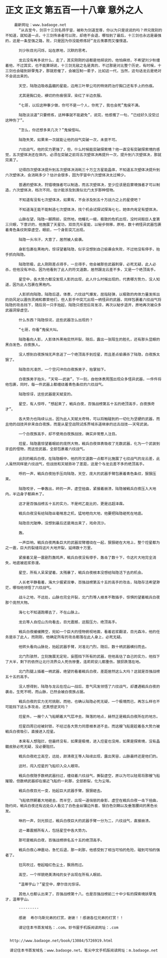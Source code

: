 # 正文 正文 第五百一十八章 意外之人
        最新网址：www.badaoge.net
          “从古至今，剑宗十三剑名扬宇宙，被称为剑道至尊，你以为只是说说的吗？师兄我别的不知道，就知道一点，十三剑传承者可以败，却绝不会退，哪怕到了最后，十三剑也永远是最强的，这是一条至强之路，败，只是因为你没能修炼好”龙云羡慕而又憧憬道。
      
          刘少秋目光闪烁，站在原地，沉默的思考。
      
          龙云没有再多说什么，走了，其实刚刚的话都是他胡说的，他怕麻烦，不希望刘少秋缠着他，不过其实，也不能算胡说，十三剑无敌之名是真的，不过那是对比整个历史，有时候，十三剑也会碰到妖孽鬼才，那就悲催了，会被压制一辈子，比如这一代，当然，这句话龙云是绝对不会说出来的。
      
          天空，陆隐边吸收晶髓的星能，边用三叶草公司的特效药治疗胸口还有手上的伤痕。
      
          尤其是胸口处，横切的伤痕很深，染红了半边衣服。
      
          “七哥，以后这种事少做，你可不是一个人，你死了，我也会死”鬼侯不满。
      
          陆隐淡淡道“只要修炼，这种事就不能避免”，说完，他感慨了一句，“已经好久没受过这种伤了”。
      
          “怎么，你还想多来几次？”鬼侯怪叫。
      
          陆隐失笑，如果来一次就能让他的战气突破一次，未尝不可。
      
          六纹战气，他的实力更强了，但，什么时候能突破探索境？他一直没有突破探索境的感觉，五次塑体决还在体内，必须在突破之前将五次塑体决再提升一次，提升到六次塑体决，那就完美了。
      
          记得四次塑体决提升到五次塑体决消耗三十万立方星能晶体，不知道五次塑体决提升到六次塑体决，会消耗多少？估计会很多，因为宇宙中六次塑体决太过稀少。
      
          普通的塑体决，狩猎境强者可以制造，而五次塑体决，至少应该是启蒙境强者才可以制造，六次塑体决，档次不同，估计能涉及到类似北门太岁那种怪物。
      
          不知道有没有七次塑体决，如果有，不会涉及到五十万战力之上的星使吧？
      
          不知道海王能不能制造七次塑体决，找个机会试探试探海七七，她体内肯定有塑体决。
      
          山脉在望，陆隐一脚跨前，突然地，他瞳孔一缩，极致的危机出现，没时间取巨人皇第三只眼，下意识的，他施展了天星功，双目充斥星能，以秘步侧移，原地，数十柄怪异武器包裹着青色条纹刺穿虚空，眼前，一个身影突兀出现。
      
          陆隐一头冷汗，大意了，居然被人偷袭。
      
          身影包裹在黑袍内，惊讶望着陆隐，似乎没想到自己偷袭会失败，不过他没有停手，抬手抓向陆隐。
      
          陆隐怒极，此人刚刚差点得手，一旦得手，他会被那些武器刺穿，必死无疑，此人必杀，但他没有冲动，因为他看到了此人的符文道数，居然跟龙云差不多，又是一个绝顶高手。
      
          星空中，各大势力都没发现人影的出现，此人什么时候出现的，代表哪方势力，没人知道，因为此人包裹在黑袍内。
      
          人影抓向陆隐，陆隐后退，体表，六纹战气爆发，屈指轻弹，以极致的肉体力量发挥出的劲风足以震伤灵阙和慕荣他们，但人影手中突兀出现一柄怪异的武器，同样包裹着六纹战气将陆隐的攻击挡下，随后另一只手抬起，陆隐只感觉后背发凉，再次以秘步退开，原地再次被众多武器洞穿虚空。
      
          什么东西？陆隐惊诧，这些武器怎么出现的？
      
          “七哥，你看”鬼侯大叫。
      
          陆隐看向人影，人影体外黑袍突然开裂，随后，露出一张陌生的脸孔，还有那头显眼的黑白发色，白夜族人。
      
          没人想到白夜族悄无声息送了一个绝顶高手到焢星，而且差点偷袭杀了陆隐，白夜族太狠了。
      
          陆隐目光凌厉，一个空闪冲向白夜族男子，抬掌拍下。
      
          白夜族男子抬头，“天穹——武装”，下一刻，自他体表周围出现众多怪异武器，一件件将他包裹，同时，每一件武器上都缠绕着青色条纹的六纹战气。
      
          陆隐惊讶，这些武器是天赋变的。
      
          星空，有人惊呼，“想起来了，戦兵白夜，百强战榜第五十五的绝顶高手，白夜族奇才”。
      
          各大势力也陆续认出，因为此人天赋太奇特，可以将触碰到的一切化为坚硬的武器，而且他的战技并非来自白夜族，而是从星空战院试炼界域杀道继承的远古战技——天穹武装。
      
          一个白夜族高手，却不使用白夜族战技，确实非常惹人注目。
      
          焢星，陆隐震惊望着眼前的庞然大物，戦兵白夜体表吸收了无数武器，化为一个武装到牙齿的怪物，而这些武器，全部包裹着六纹战气。
      
          此刻的戦兵白夜，在陆隐眼中，他的符文道数一点都不比施展了七纹战气的龙云差，此人虽然同样是六纹战气，但战技和天赋弥补了差距，这是个与龙云差不多的绝顶高手。
      
          呼的一声，戦兵白夜抬手压向陆隐，天空，庞大的武器手臂包裹着青色条纹，狠狠压来。
      
          陆隐咬牙，一拳轰出，砰的一声，虚空扭曲，紧接着崩溃，陆隐被戦兵白夜压入大地内，半边身子都麻木了。
      
          这才是百强战榜五十五的实力，不是柯乙能比的，更是远超泽霖。
      
          戦兵白夜没有给陆隐丝毫喘息之机，猛地咂向大地，他要把陆隐砸死在地底。
      
          陆隐目光陡睁，没想到最后还是用出来了，戏命流沙。
      
          轰。
      
          一声巨响，戦兵白夜两条巨大的武器双臂缠绕在一起，狠狠砸在大地上，整个焢星都为之一震，巨大的裂缝将这片大地开裂，延绵数十万里。
      
          紧接着又是一震剧烈轰鸣声，戦兵白夜没有停手，轰击了数十下，令这片大地完全消失，地底被岩浆弥漫。
      
          星空，所有人呆呆望着，太残暴了，戦兵白夜根本没想给陆隐活下去的机会。
      
          人长老平静看着，海大少握紧双拳，百强战榜第五十五的高手的攻击，陆隐存活希望渺茫，哪怕他领悟了六纹战气。
      
          战斗之地，不远处，山脉也完全开裂，北门烈等人根本不敢插手，惊惧的望着戦兵白夜那个庞然大物。
      
          海七七不知道跑哪去了，不在山脉上。
      
          龙云等人自焢山方向看去，目光震撼，这股压力，绝顶高手。
      
          戦兵白夜缓缓腾空，宛如一个巨大的怪物俯视地面，看着岩浆翻滚，目光森冷，他的任务是杀了此人，而刚刚，他确定所有的攻击都落在此人身上，必死无疑。
      
          他转头看向山脉处，抬起武器手臂，对准北门烈，随后，数十柄武器横扫而去。
      
          北门烈骇然，立刻施展无定轮，妄图挡下所有的武器，但他高估了自己的实力，他挡下了大半，剩下的依然让北行流界众人死伤惨重，连莉莉安儿都重伤，狼狈跌落在地。
      
          北门烈腿上插着一柄武器，绝望的看着戦兵白夜，差距居然这么大吗？这就是百强战榜五十五的高手。
      
          没人想得到，陆隐与龙云在焢山一战后，意气风发领悟了六纹战气，却遭遇戦兵白夜的袭击，生死不明，而山脉，已然会被白夜族占据。
      
          戦兵白夜的实力无可挑剔，而他，也确认陆隐必死无疑，一个极境而已，再怎么样也不可能挡下这么多攻击，还真想逆天吗？
      
          焢星外，一艘个人飞船朝着大气层冲去，降落的地点，赫然正是戦兵白夜所在的地方。
      
          焢星四周已经被封锁，不经过各大势力同意根本进不去，而这艘飞船是趁着各大势力被戦兵白夜吸引，直接进入焢星。
      
          本来有人想阻拦，但最终没有，如果是极境，进入焢星也没用，如果是探索境，没有晶髓皮肤必死无疑，没必要阻拦。
      
          戦兵白夜屹立高空，远处，颜清夜王等人陆续出现，露出笑容，山脉最终还是他们的。
      
          这时，闯入焢星的飞船印入众人眼帘。
      
          戦兵白夜随手数柄武器扫过，缠绕着六纹战气，撕裂虚空，原以为可以轻易将那艘飞船摧毁，但数柄武器却在接近飞船的一刹那，全部断裂，化为尘埃。
      
          戦兵白夜目光一变，抬起巨大武器手臂，狠狠砸去。
      
          飞船依然朝着大地砸去，而半空，出现一道俏丽的身影，虚空在戦兵白夜一击下扭曲，隐约间，戦兵白夜还有远处众人看见了白色金丝镶边外套，银白色剑鞘以及垂落腰间的黑色长发。
      
          咻的一声，剑光掠过，戦兵白夜巨大的武器手臂一分为二，六纹战气，直接崩溃。
      
          这一幕震撼所有人，包括星空中各大势力。
      
          那可是戦兵白夜，百强战榜排名五十五的绝顶高手。
      
          戦兵白夜心神震动，急忙后退，那一刹那，他感受到了相当可怕的危险，碰到可怕的强者了。
      
          狂风吹过，卷起暗红色尘土，飘扬而过。
      
          高空，一个样貌绝美清纯的女子出现在所有人眼前。
      
          “温蒂宇山？”星空中，摩尔目光惊讶。
      
          其他人也都认出来了，百强战榜第十八，也是百强战榜前二十中少有的探索境妖孽鬼才，温蒂宇山。
      
          ---------
      
          感谢  希尔乌斯兄弟的打赏，谢谢！！感谢各位兄弟的打赏！！
      
          请记住本书首发域名：.com。妙书屋手机版阅读网址：.com
      
      
      http://www.badaoge.net/book/13084/5726919.html
      
      请记住本书首发域名：www.badaoge.net。笔尖中文手机版阅读网址：m.badaoge.net